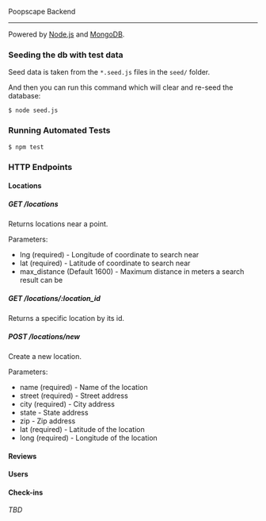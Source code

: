 Poopscape Backend

---

Powered by [Node.js](https://nodejs.org/) and [MongoDB](https://www.mongodb.org/).

### Seeding the db with test data

Seed data is taken from the `*.seed.js` files in the `seed/` folder.

And then you can run this command which will clear and re-seed the database:
```
$ node seed.js
```

### Running Automated Tests

```
$ npm test
```

### HTTP Endpoints

#### Locations

##### GET /locations

Returns locations near a point.

Parameters:
- lng (required) - Longitude of coordinate to search near
- lat (required) - Latitude of coordinate to search near
- max_distance (Default 1600) - Maximum distance in meters a search result can be

##### GET /locations/:location_id

Returns a specific location by its id.

##### POST /locations/new

Create a new location.

Parameters:
- name (required) - Name of the location
- street (required) - Street address
- city (required) - City address
- state - State address
- zip - Zip address
- lat (required) - Latitude of the location
- long (required) - Longitude of the location

#### Reviews

#### Users

#### Check-ins

_TBD_
